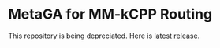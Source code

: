 # MetaGA for MM-kCPP Routing

This repository is being depreciated. Here is [latest release](https://github.com/BryanDedeur/metaga-route-inspection-solver).
